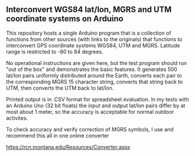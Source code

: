 ## Interconvert WGS84 lat/lon, MGRS and UTM coordinate systems on Arduino

This repository hosts a single Arduino program that is a collection of functions from other sources (with links to the originals)
that functions to interconvert GPS coordinate systems WGS84, UTM and MGRS. Latitude range is restricted to -80 to 84 degrees.

No operational instructions are given here, but the test program should run "out of the box" and demonstrates the basic features. It generates 500 lat/lon pairs uniformly distributed around the Earth, converts each pair to the corresponding MGRS 15 character string, converts that string back to UTM, then converts the UTM back to lat/lon.

Printed output is in .CSV format for spreadsheet evaluation. In my tests with an Arduino Uno (32 bit floats)
the input and output lat/lon pairs differ by at most about 1 meter, so the accuracy is acceptable for normal outdoor activites.

To check accuracy and verify correction of MGRS symbols, I use and recommend this all in one online converter

https://rcn.montana.edu/Resources/Converter.aspx
